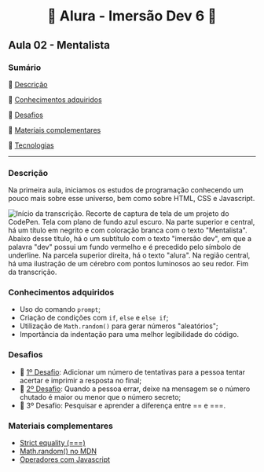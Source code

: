 <h1 align="center"> 🤿 Alura - Imersão Dev 6 🤿 </h1>

<h2>Aula 02 - Mentalista</h2>

### Sumário 

:small_blue_diamond: [Descrição](#descrição)

:small_blue_diamond: [Conhecimentos adquiridos](#conhecimentos-adquiridos)

:small_blue_diamond: [Desafios](#desafios)

:small_blue_diamond: [Materiais complementares](#materiais-complementares)

:small_blue_diamond: [Tecnologias](#tecnologias)

---
### Descrição
Na primeira aula, iniciamos os estudos de programação conhecendo um pouco mais sobre esse universo, bem como sobre HTML, CSS e Javascript.

<img src='https://i.imgur.com/AolXp2O.png' alt='Início da transcrição. Recorte de captura de tela de um projeto do CodePen. Tela com plano de fundo azul escuro. Na parte superior e central, há um título em negrito e com coloração branca com o texto "Mentalista". Abaixo desse título, há o um subtítulo com o texto "imersão dev", em que a palavra "dev" possui um fundo vermelho e é precedido pelo símbolo de underline. Na parcela superior direita, há o texto "alura". Na região central, há uma ilustração de um cérebro com pontos luminosos ao seu redor. Fim da transcrição.'>

### Conhecimentos adquiridos
- Uso do comando `prompt`;
- Criação de condições com `if`, `else` e `else if`;
- Utilização de `Math.random()` para gerar números "aleatórios";
- Importância da indentação para uma melhor legibilidade do código.

### Desafios
- 🔢 [1º Desafio](https://codepen.io/strawndri/pen/MWBPEaq?editors=0010): Adicionar um número de tentativas para a pessoa tentar acertar e imprimir a resposta no final;
- 💬 [2º Desafio](https://codepen.io/strawndri/pen/MWBPEaq?editors=0010): Quando a pessoa errar, deixe na mensagem se o número chutado é maior ou menor que o número secreto;
- 🤔 3º Desafio: Pesquisar e aprender a diferença entre == e ===.


### Materiais complementares
- [Strict equality (===)](https://developer.mozilla.org/en-US/docs/Web/JavaScript/Reference/Operators/Strict_equality)
- [Math.random() no MDN](https://developer.mozilla.org/pt-BR/docs/Web/JavaScript/Reference/Global_Objects/Math/random)
- [Operadores com Javascript](https://www.alura.com.br/artigos/operadores-matematicos-em-javascript)
